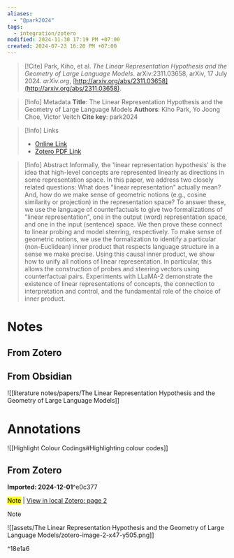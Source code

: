```yaml
---
aliases:
  - "@park2024"
tags:
  - integration/zotero
modified: 2024-11-30 17:19 PM +07:00
created: 2024-07-23 16:20 PM +07:00
---
```

> [!Cite]
> Park, Kiho, et al. _The Linear Representation Hypothesis and the Geometry of Large Language Models_. arXiv:2311.03658, arXiv, 17 July 2024. _arXiv.org_, [http://arxiv.org/abs/2311.03658](http://arxiv.org/abs/2311.03658).

> [!info] Metadata
> **Title**: The Linear Representation Hypothesis and the Geometry of Large Language Models
> **Authors**: Kiho Park, Yo Joong Choe, Victor Veitch
> **Cite key**: park2024

>[!info] Links
>
> - [Online Link](http://arxiv.org/abs/2311.03658)
> - [Zotero PDF Link](zotero://select/library/items/ZXXD6FIT)

> [!info] Abstract
> Informally, the 'linear representation hypothesis' is the idea that high-level concepts are represented linearly as directions in some representation space. In this paper, we address two closely related questions: What does "linear representation" actually mean? And, how do we make sense of geometric notions (e.g., cosine similarity or projection) in the representation space? To answer these, we use the language of counterfactuals to give two formalizations of "linear representation", one in the output (word) representation space, and one in the input (sentence) space. We then prove these connect to linear probing and model steering, respectively. To make sense of geometric notions, we use the formalization to identify a particular (non-Euclidean) inner product that respects language structure in a sense we make precise. Using this causal inner product, we show how to unify all notions of linear representation. In particular, this allows the construction of probes and steering vectors using counterfactual pairs. Experiments with LLaMA-2 demonstrate the existence of linear representations of concepts, the connection to interpretation and control, and the fundamental role of the choice of inner product.

# Notes
## From Zotero

## From Obsidian
![[literature notes/papers/The Linear Representation Hypothesis and the Geometry of Large Language Models]]
# Annotations
![[Highlight Colour Codings#Highlighting colour codes]]
## From Zotero
**Imported: 2024-12-01**^e0c377


<mark class="hltr-yellow">Note</mark> | [View in local Zotero: page 2](zotero://open-pdf/library/items/6GBATL98?page=2&annotation=BF82QTG4)

>[!note] 
>![[assets/The Linear Representation Hypothesis and the Geometry of Large Language Models/zotero-image-2-x47-y505.png]]

^18e1a6


